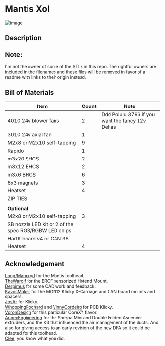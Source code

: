 # Mantis Xol
![image](https://user-images.githubusercontent.com/86749712/170899561-c6480bd5-9b96-462e-881a-725765ba0ca0.png)

## Description

## Note:
I'm not the owner of some of the STLs in this repo. The rightful owners are included in the filenames and these files will be removed in favor of a readme with links to their origin instead.
## Bill of Materials 
|Item|Count|Note|
|----|-|--|
|4010 24v blower fans|2|Ddd Polulu 3796 if you want the fancy 12v Deltas|
|3010 24v axial fan|1|
|M2x8 or M2x10 self-tapping|9|
|Rapido|1|
|m3x20 SHCS|2|
|m3x12 BHCS|2|
|m3x6 BHCS|6|
|6x3 magnets|3|
|Heatset|4|
|ZIP TIES||
|||
|**Optional**||
|M2x8 or M2x10 self-tapping|3|
|SB nozzle LED kit or 2 of the spec RGB/RGBW LED chips||
|HartK board v4 or CAN 36|
|Heatset|4|
## Acknowledgement
[Long/Mandryd](https://github.com/mandryd/VoronUsers/tree/master/printer_mods/Long/Mantis_Dual_5015) for the Mantis toolhead.<br/>
[TheWarolf](https://github.com/TheWarolf/Voron-Personal-Mods/tree/main/V2/Long_Mantis_Toolhead) for the ERCF sensorized Hotend Mount.<br/>
[Derpimus](https://github.com/lraithel15133) for some CAD work and feedback.<br/>
[KayosMaker](https://github.com/KayosMaker) for the MGN12 Klicky X-Carriage and CAN board mounts and spacers.<br/>
[JosAr](https://github.com/jlas1/Klicky-Probe) for Klicky.<br/>
[WhoppingPochard](https://github.com/tanaes) and [VinnyCordeiro](https://github.com/VinnyCordeiro/) for PCB Klicky.<br/>
[VoronDesign](https://github.com/VoronDesign) for this particular CoreXY flavor.<br/>
[AnnexEngineering](https://github.com/Annex-Engineering) for the Sherpa Mini and Double Folded Ascender extruders, and the K3 that influenced the air management of the ducts. And also for giving access to an early revision of the new DFA so it could be adapted for this toolhead.<br/>
[Clee](https://github.com/clee), you know what you did.

